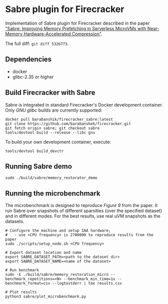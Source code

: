 # Sabre plugin for Firecracker

Implementation of Sabre plugin for Firecracker described in the paper ["Sabre: Improving Memory Prefetching in Serverless MicroVMs with Near-Memory Hardware-Accelerated Compression"]().

The full diff: `git diff 5326773`.

## Dependencies
* docker
* glibc-2.35 or higher


## Build Firecracker with Sabre

Sabre is integrated in standard Firecracker's Docker development container. Only *GNU glibc* builds are currently supported:

```
docker pull barabanshik/firecracker_sabre:latest
git clone https://github.com/barabanshek/firecracker.git
git fetch origin sabre; git checkout sabre
tools/devtool build --release --libc gnu
```

To build your own development container, execute:
```
tools/devtool build_devctr
```


## Running Sabre demo
```
sudo ./build/sabre/memory_restorator_demo
```

## Running the microbenchmark

The microbenchmark is designed to reproduce *Figure 9* from the paper. It run Sabre over snapshots of different sparsities (over the specified dataset) and in different modes. For the best results, use real uVM snapshots as the datasets.

```
# Configure the machine and setup IAA hardware;
#   - use <CPU frequency> is 2700000 to reproduce results from the paper
sudo ./scripts/setup_node.sh <CPU frequency>

# Export dataset location and name
export SABRE_DATASET_PATH=<path to the dataset dir>
export SABRE_DATASET_NAME=<name of the dataset>

# Run benchmark
sudo -E ./build/sabre/memory_restoration_micro --benchmark_repetitions=<N> --benchmark_min_time=1x --benchmark_format=csv --logtostderr | tee results.csv

# Plot results
python3 sabre/plot_microbenchmark.py
```

